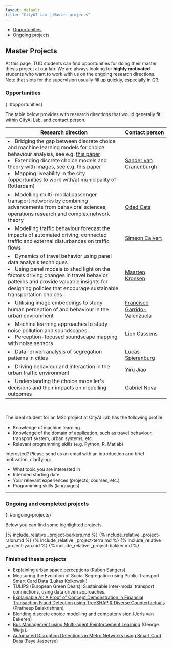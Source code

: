 ```yaml
---
layout: default
title: "CityAI Lab | Master projects"
---
```


<ul class="nav project-nav col-12 col-lg-auto me-lg-auto mb-2">
  <li><a href="#opportunities" class="nav-link px-2">Opportunities</a></li>
  <li><a href="#ongoing-projects" class="nav-link px-2">Ongoing projects</a></li>
</ul>

## Master Projects
At this page, TUD students can find opportunities for doing their master thesis project at our lab. We are always looking for **highly motivated** students who want to work with us on the ongoing research directions. Note that slots for the supervision usually fill up quickly, especially in Q3.

### Opportunities
{: #opportunities}

The table below provides with research directions that would generally fit within CityAI Lab, and contact person. 

<table class="table table-striped">
  <thead>
    <tr>
      <th>Research direction</th>
      <th>Contact person</th>
    </tr>
  </thead>
  <tbody>
    <tr>
      <td>
      <li>Bridging the gap between discrete choice and machine learning models for choice behaviour analysis, see e.g. <a href="https://www.sciencedirect.com/science/article/pii/S1755534521000725">this paper</a> </li>
      <li>Extending discrete choice models and theory with images, see e.g. <a href="https://arxiv.org/abs/2308.08276">this paper</a></li>
      <li>Mapping liveability in the city (opportunities to work with/at municipality of Rotterdam)</li>
      </td>
      <td><a href="mailto:s.vancranenburgh@tudelft.nl">Sander van Cranenburgh</a></td>
    </tr>
    <tr>
      <td><li>Modelling multi-modal passenger transport networks by combining advancements from behavioral sciences, operations research and complex network theory</li></td>
      <td><a href="mailto:o.cats@tudelft.nl">Oded Cats</a></td>
    </tr>
    <tr>
      <td><li>Modelling traffic behaviour forecast the impacts of automated driving, connected traffic and external disturbances on traffic flows</li></td>
      <td><a href="mailto:s.c.calvert@tudelft.nl">Simeon Calvert</a></td>
    </tr>
    <tr>
      <td>
      <li>Dynamics of travel behavior using panel data analysis techniques</li>
      <li>Using panel models to shed light on the factors driving changes in travel behavior patterns and provide valuable insights for designing policies that encourage sustainable transportation choices </li>
      </td>
      <td><a href="mailto:m.kroesen@tudelft.nl">Maarten Kroesen</a></td>
    </tr>
    <tr>
      <td><li>Utilising image embeddings to study human perception of and behaviour in the urban environment</li></td>
      <td><a href="mailto:F.GarridoV@tudelft.nl">Francisco Garrido-Valenzuela</a></td>
    </tr>
    <tr>
      <td>
        <li>Machine learning approaches to study noise pollution and soundscapes</li>
        <li>Perception-focused soundscape mapping with noise sensors</li>
      </td>
      <td><a href="mailto:l.cassens@tudelft.nl">Lion Cassens</a></td>
    </tr>
    <tr>
      <td><li>Data-driven analysis of segregation patterns in cities</li></td>
      <td><a href="mailto:l.j.spierenburg@tudelft.nl">Lucas Spierenburg</a></td>
    </tr>
    <tr>
      <td><li>Driving behaviour and interaction in the urban traffic environment</li></td>
      <td><a href="mailto:Y.jiao-1@tudelft.nl">Yiru Jiao</a></td>
    </tr>
    <tr>
      <td><li>Understanding the choice modeller's decisions and their impacts on modelling outcomes</li></td>
      <td><a href="mailto:G.N.Nova@tudelft.nl">Gabriel Nova</a></td>
    </tr>
  </tbody>
</table>


<br><br>
The ideal student for an MSc project at CityAI Lab has the following profile:

- Knowledge of machine learning
- Knowledge of the domain of application, such as travel behaviour, transport system, urban systems, etc.
- Relevant programming skills (e.g. Python, R, Matlab)

Interested? Please send us an email with an introduction and brief motivation, clarifying:

- What topic you are interested in
- Intended starting date
- Your relevant experiences (projects, courses, etc.)
- Programming skills (languages)

<hr>

### Ongoing and completed projects
{: #ongoing-projects}

Below you can find some highlighted projects.

{% include_relative _project-berkers.md %}
{% include_relative _project-ralon.md %}
{% include_relative _project-terra.md %}
{% include_relative _project-yan.md %}
{% include_relative _project-bakker.md %}

### Finished thesis projects
 - Explaining urban space perceptions (Ruben Sangers)
 - Measuring the Evolution of Social Segregation using Public Transport Smart Card Data (Lukas Kolkowski)
 - TULIPS (European Green Deals): Sustainable Inter-modal transport connections, using data driven approaches.
 - [Explainable AI: A Proof of Concept Demonstration in Financial Transaction Fraud Detection using TreeSHAP & Diverse Counterfactuals](http://resolver.tudelft.nl/uuid:cebcca1b-e6e4-47ae-8f28-063d88227c64) (Pratheep Balakrishnan)
 - Blending discrete choice modelling and computer vision (Joris van Eekeren)
 - [Bus Management using Multi-agent Reinforcement Learning](http://resolver.tudelft.nl/uuid:6e6b280e-86a1-42c0-b0cf-fc38c12aec76) (George Weijs).
 - [Automated Disruption Detections in Metro Networks using Smart Card Data](http://resolver.tudelft.nl/uuid:251de9e9-5f83-45c8-a5b7-dc682c2102d7) (Faye Jasperse)
